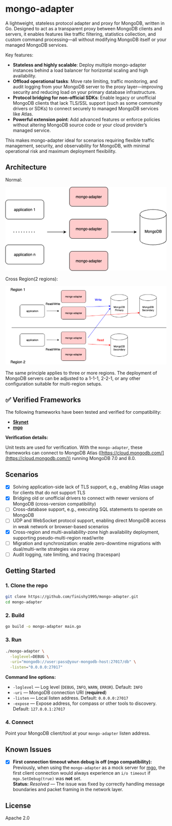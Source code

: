 # mongo-adapter

A lightweight, stateless protocol adapter and proxy for MongoDB, written in Go.
Designed to act as a transparent proxy between MongoDB clients and servers, it enables features like traffic filtering, statistics collection, and custom command processing—all without modifying MongoDB itself or your managed MongoDB services.

Key features:

- **Stateless and highly scalable**: Deploy multiple mongo-adapter instances behind a load balancer for horizontal scaling and high availability.
- **Offload operational tasks**: Move rate limiting, traffic monitoring, and audit logging from your MongoDB server to the proxy layer—improving security and reducing load on your primary database infrastructure.
- **Protocol bridging for non-official SDKs**: Enable legacy or unofficial MongoDB clients that lack TLS/SSL support (such as some community drivers or SDKs) to connect securely to managed MongoDB services like Atlas.
- **Powerful extension point**: Add advanced features or enforce policies without altering MongoDB source code or your cloud provider’s managed service.

This makes mongo-adapter ideal for scenarios requiring flexible traffic management, security, and observability for MongoDB, with minimal operational risk and maximum deployment flexibility.

## Architecture

Normal:

![Normal Architecture](architecture/normal.drawio.png)

Cross Region(2 regions):

![Cross Region Architecture](architecture/cross-region.drawio.png)

The same principle applies to three or more regions. The deployment of MongoDB servers can be adjusted to a 1-1-1, 2-2-1, or any other configuration suitable for multi-region setups.

## ✅ Verified Frameworks

The following frameworks have been tested and verified for compatibility:

- **[Skynet](https://github.com/cloudwu/skynet)**
- **[mgo](https://github.com/go-mgo/mgo)**

**Verification details:**  

Unit tests are used for verification. With the `mongo-adapter`, these frameworks can connect to MongoDB Atlas ([https://cloud.mongodb.com/](https://cloud.mongodb.com/)) running MongoDB 7.0 and 8.0.  

## Scenarios

- [x] Solving application-side lack of TLS support, e.g., enabling Atlas usage for clients that do not support TLS
- [x] Bridging old or unofficial drivers to connect with newer versions of MongoDB (cross-version compatibility)
- [ ] Cross-database support, e.g., executing SQL statements to operate on MongoDB
- [ ] UDP and WebSocket protocol support, enabling direct MongoDB access in weak network or browser-based scenarios
- [x] Cross-region and multi-availability-zone high availability deployment, supporting pseudo-multi-region read/write
- [ ] Migration and synchronization: enable zero-downtime migrations with dual/multi-write strategies via proxy
- [ ] Audit logging, rate limiting, and tracing (tracespan)

## Getting Started

### 1. Clone the repo

```sh
git clone https://github.com/finishy1995/mongo-adapter.git
cd mongo-adapter
```

### 2. Build

```sh
go build -o mongo-adapter main.go
```

### 3. Run

```sh
./mongo-adapter \
  -loglevel=DEBUG \
  -uri="mongodb://user:pass@your-mongodb-host:27017/db" \
  -listen="0.0.0.0:27017"
```

**Command line options:**

- `-loglevel` — Log level (`DEBUG`, `INFO`, `WARN`, `ERROR`). Default: `INFO`
- `-uri` — MongoDB connection URI (**required**)
- `-listen` — Local listen address. Default: `0.0.0.0:27017`
- `-expose` — Expose address, for compass or other tools to discovery. Default: `127.0.0.1:27017`

### 4. Connect

Point your MongoDB client/tool at your `mongo-adapter` listen address.

## Known Issues

- [x] **First connection timeout when debug is off (mgo compatibility):**  
      Previously, when using the `mongo-adapter` as a mock server for [mgo](https://github.com/go-mgo/mgo), the first client connection would always experience an `i/o timeout` if `mgo.SetDebug(true)` was **not** set.  
      **Status:** *Resolved* — The issue was fixed by correctly handling message boundaries and packet framing in the network layer.

## License

Apache 2.0
